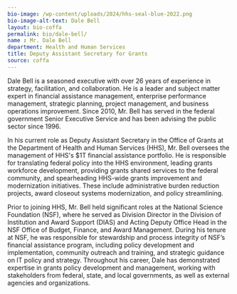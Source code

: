 ```yaml
---
bio-image: /wp-content/uploads/2024/hhs-seal-blue-2022.png
bio-image-alt-text: Dale Bell
layout: bio-coffa
permalink: bio/dale-bell/
name : Mr. Dale Bell
department: Health and Human Services
title: Deputy Assistant Secretary for Grants
source: coffa
---
```


<p>Dale Bell is a seasoned executive with over 26 years of experience in strategy, facilitation, and collaboration. He is a leader and subject matter expert in financial assistance management, enterprise performance management, strategic planning, project management, and business operations improvement. Since 2010, Mr. Bell has served in the federal government Senior Executive Service and has been advising the public sector since 1996.

In his current role as Deputy Assistant Secretary in the Office of Grants at the Department of Health and Human Services (HHS), Mr. Bell oversees the management of HHS's $1T financial assistance portfolio. He is responsible for translating federal policy into the HHS environment, leading grants workforce development, providing grants shared services to the federal community, and spearheading HHS-wide grants improvement and modernization initiatives. These include administrative burden reduction projects, award closeout systems modernization, and policy streamlining.

Prior to joining HHS, Mr. Bell held significant roles at the National Science Foundation (NSF), where he served as Division Director in the Division of Institution and Award Support (DIAS) and Acting Deputy Office Head in the NSF Office of Budget, Finance, and Award Management. During his tenure at NSF, he was responsible for stewardship and process integrity of NSF’s financial assistance program, including policy development and implementation, community outreach and training, and strategic guidance on IT policy and strategy. Throughout his career, Dale has demonstrated expertise in grants policy development and management, working with stakeholders from federal, state, and local governments, as well as external agencies and organizations.</p>